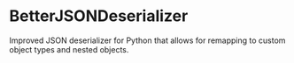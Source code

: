 # BetterJSONDeserializer
Improved JSON deserializer for Python that allows for remapping to custom object types and nested objects.
